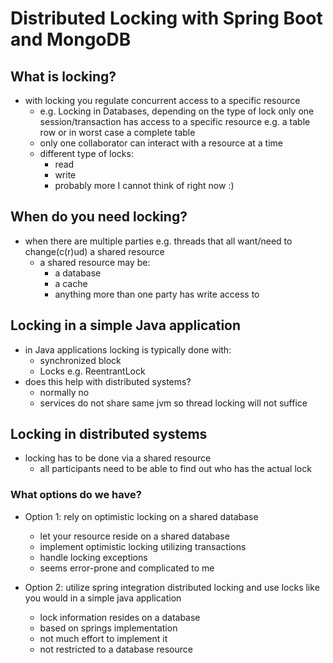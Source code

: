 # Distributed Locking with Spring Boot and MongoDB

## What is locking?

- with locking you regulate concurrent access to a specific resource
    - e.g. Locking in Databases, depending on the type of lock only one session/transaction has access to a specific resource e.g.
      a table row or in worst case a complete table
    - only one collaborator can interact with a resource at a time
    - different type of locks:
      - read
      - write
      - probably more I cannot think of right now :)

## When do you need locking?

- when there are multiple parties e.g. threads that all want/need to change(c(r)ud) a shared resource
  - a shared resource may be:
    - a database
    - a cache
    - anything more than one party has write access to

## Locking in a simple Java application

- in Java applications locking is typically done with:
  - synchronized block
  - Locks e.g. ReentrantLock
- does this help with distributed systems?
  - normally no
  - services do not share same jvm so thread locking will not suffice

## Locking in distributed systems

- locking has to be done via a shared resource
  - all participants need to be able to find out who has the actual lock

### What options do we have?

- Option 1: rely on optimistic locking on a shared database
  - let your resource reside on a shared database
  - implement optimistic locking utilizing transactions
  - handle locking exceptions
  - seems error-prone and complicated to me

- Option 2: utilize spring integration distributed locking and use locks like you would in a simple java application
  - lock information resides on a database 
  - based on springs implementation
  - not much effort to implement it
  - not restricted to a database resource

